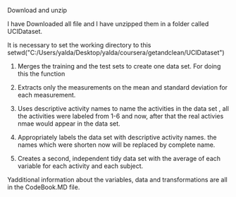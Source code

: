 
Download and unzip 

I have Downloaded all file and I have unzipped them in a folder called UCIDataset.

It is necessary to set the working directory to this 
setwd("C:/Users/yalda/Desktop/yalda/coursera/getandclean/UCIDataset")





1. Merges the training and the test sets to create one data set. For doing this the function 

2. Extracts only the measurements on the mean and standard deviation for each measurement. 

3. Uses descriptive activity names to name the activities in the data set , all the activities were labeled from 1-6 and now, after that the real activies nmae would appear in the data set.


4. Appropriately labels the data set with descriptive activity names. 
the names which were shorten now will be replaced by complete name.

5. Creates a second, independent tidy data set with the average of each variable for each activity and each subject.



Yadditional information about the variables, data and transformations are all in the CodeBook.MD file.

